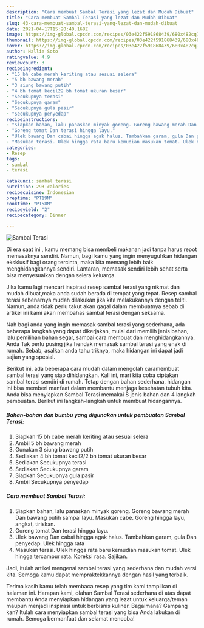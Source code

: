 ```yaml
---
description: "Cara membuat Sambal Terasi yang lezat dan Mudah Dibuat"
title: "Cara membuat Sambal Terasi yang lezat dan Mudah Dibuat"
slug: 43-cara-membuat-sambal-terasi-yang-lezat-dan-mudah-dibuat
date: 2021-04-17T15:20:40.168Z
image: https://img-global.cpcdn.com/recipes/03e422f591868439/680x482cq70/sambal-terasi-foto-resep-utama.jpg
thumbnail: https://img-global.cpcdn.com/recipes/03e422f591868439/680x482cq70/sambal-terasi-foto-resep-utama.jpg
cover: https://img-global.cpcdn.com/recipes/03e422f591868439/680x482cq70/sambal-terasi-foto-resep-utama.jpg
author: Hallie Soto
ratingvalue: 4.9
reviewcount: 3
recipeingredient:
- "15 bh cabe merah keriting atau sesuai selera"
- "5 bh bawang merah"
- "3 siung bawang putih"
- "4 bh tomat kecil22 bh tomat ukuran besar"
- "Secukupnya terasi"
- "Secukupnya garam"
- "Secukupnya gula pasir"
- "Secukupnya penyedap"
recipeinstructions:
- "Siapkan bahan, lalu panaskan minyak goreng. Goreng bawang merah Dan bawang putih sampai layu. Masukan cabe. Goreng hingga layu, angkat, tiriskan."
- "Goreng tomat Dan terasi hingga layu."
- "Ulek bawang Dan cabai hingga agak halus. Tambahkan garam, gula Dan penyedap. Ulek hingga rata"
- "Masukan terasi. Ulek hingga rata baru kemudian masukan tomat. Ulek hingga tercampur rata. Koreksi rasa. Sajikan."
categories:
- Resep
tags:
- sambal
- terasi

katakunci: sambal terasi 
nutrition: 293 calories
recipecuisine: Indonesian
preptime: "PT19M"
cooktime: "PT58M"
recipeyield: "2"
recipecategory: Dinner

---
```



![Sambal Terasi](https://img-global.cpcdn.com/recipes/03e422f591868439/680x482cq70/sambal-terasi-foto-resep-utama.jpg)

Di era  saat ini , kamu memang bisa membeli makanan jadi tanpa harus repot memasaknya sendiri. Namun, bagi kamu yang ingin menyuguhkan hidangan eksklusif bagi orang tercinta, maka kita memang lebih baik menghidangkannya sendiri. Lantaran, memasak sendiri lebih sehat serta bisa menyesuaikan dengan selera keluarga.

Jika kamu lagi mencari inspirasi resep sambal terasi yang nikmat dan mudah dibuat,maka anda sudah berada di tempat yang tepat. Resep sambal terasi  sebenarnya mudah dilakukan jika kita melakukannya dengan teliti. Namun, anda tidak perlu takut akan gagal dalam membuatnya 
sebab di artikel ini kami akan membahas sambal terasi dengan seksama.  



Nah bagi anda yang ingin memasak sambal terasi yang sederhana, ada beberapa langkah yang dapat dikerjakan, mulai dari memilih jenis bahan, lalu pemilihan bahan segar, sampai cara membuat dan menghidangkannya. Anda Tak perlu pusing jika hendak memasak sambal terasi yang enak di rumah. Sebab, asalkan anda  tahu triknya, maka hidangan ini dapat jadi sajian yang spesial.

Berikut ini, ada beberapa cara mudah dalam mengolah caramembuat sambal terasi yang siap dihidangkan. Kali ini, mari kita coba ciptakan sambal terasi sendiri di rumah. Tetap dengan bahan sederhana, hidangan ini bisa memberi manfaat dalam membantu menjaga kesehatan tubuh kita. Anda bisa menyiapkan Sambal Terasi memakai 8 jenis bahan dan 4 langkah pembuatan. Berikut ini langkah-langkah untuk membuat hidangannya.

<!--inarticleads1-->

##### Bahan-bahan dan bumbu yang digunakan untuk pembuatan Sambal Terasi:

1. Siapkan 15 bh cabe merah keriting atau sesuai selera
1. Ambil 5 bh bawang merah
1. Gunakan 3 siung bawang putih
1. Sediakan 4 bh tomat kecil2/2 bh tomat ukuran besar
1. Sediakan Secukupnya terasi
1. Sediakan Secukupnya garam
1. Siapkan Secukupnya gula pasir
1. Ambil Secukupnya penyedap




<!--inarticleads2-->

##### Cara membuat Sambal Terasi:

1. Siapkan bahan, lalu panaskan minyak goreng. Goreng bawang merah Dan bawang putih sampai layu. Masukan cabe. Goreng hingga layu, angkat, tiriskan.
1. Goreng tomat Dan terasi hingga layu.
1. Ulek bawang Dan cabai hingga agak halus. Tambahkan garam, gula Dan penyedap. Ulek hingga rata
1. Masukan terasi. Ulek hingga rata baru kemudian masukan tomat. Ulek hingga tercampur rata. Koreksi rasa. Sajikan.




Jadi, itulah artikel mengenai  sambal terasi  yang sederhana dan mudah versi kita. Semoga kamu dapat mempraktekkannya dengan hasil yang terbaik. 

Terima kasih kamu telah membaca resep yang tim kami tampilkan di halaman ini. Harapan kami, olahan  Sambal Terasi sederhana di atas dapat membantu Anda menyiapkan hidangan yang lezat untuk keluarga/teman maupun menjadi inspirasi untuk berbisnis kuliner. Bagaimana? Gampang kan? Itulah cara menyiapkan sambal terasi yang bisa Anda lakukan di rumah. Semoga bermanfaat dan selamat mencoba!

